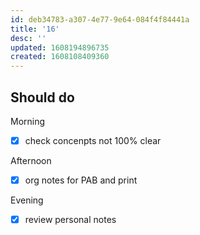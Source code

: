 ```yaml
---
id: deb34783-a307-4e77-9e64-084f4f84441a
title: '16'
desc: ''
updated: 1608194896735
created: 1608108409360
---
```



## Should do

Morning
- [x] check concenpts not 100% clear

Afternoon
- [x] org notes for PAB and print

Evening
- [x] review personal notes

